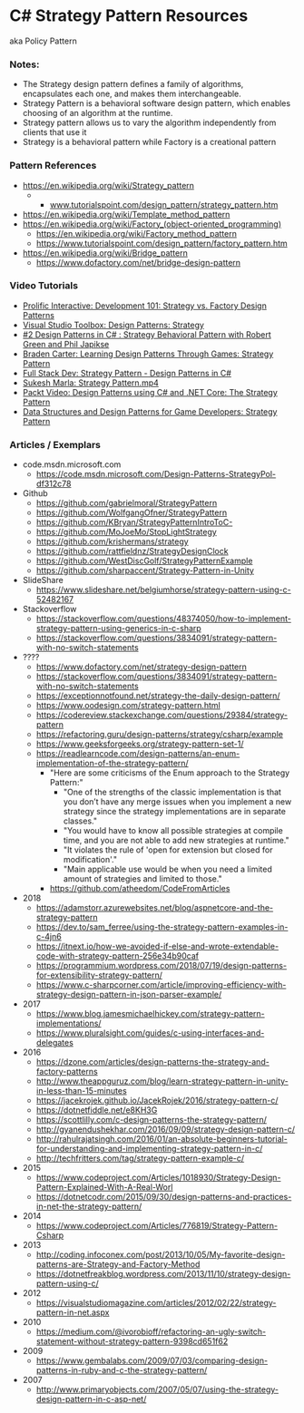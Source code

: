 
C# Strategy Pattern Resources
====
aka Policy Pattern 


### Notes:
* The Strategy design pattern defines a family of algorithms, encapsulates each one, and makes them interchangeable.
* Strategy Pattern is a behavioral software design pattern, which enables choosing of an algorithm at the runtime.
* Strategy pattern allows us to vary the algorithm independently from clients that use it
* Strategy is a behavioral pattern while Factory is a creational pattern


### Pattern References
* https://en.wikipedia.org/wiki/Strategy_pattern
  * * www.tutorialspoint.com/design_pattern/strategy_pattern.htm
* https://en.wikipedia.org/wiki/Template_method_pattern
* https://en.wikipedia.org/wiki/Factory_(object-oriented_programming)
  * https://en.wikipedia.org/wiki/Factory_method_pattern
  * https://www.tutorialspoint.com/design_pattern/factory_pattern.htm
* https://en.wikipedia.org/wiki/Bridge_pattern
  * https://www.dofactory.com/net/bridge-design-pattern


### Video Tutorials
* [Prolific Interactive: Development 101: Strategy vs. Factory Design Patterns](https://www.youtube.com/watch?v=ktcKhnfu4zk)
* [Visual Studio Toolbox: Design Patterns: Strategy](https://www.youtube.com/watch?v=QZIvlny1Onk)
* [#2 Design Patterns in C# : Strategy Behavioral Pattern with Robert Green and Phil Japikse](https://www.youtube.com/watch?v=bfWlJ208p04)
* [Braden Carter: Learning Design Patterns Through Games: Strategy Pattern](https://www.youtube.com/watch?v=UkvcAr-3U7w)
* [Full Stack Dev: Strategy Pattern - Design Patterns in C#](https://www.youtube.com/watch?v=tG8vt6FsLww)
* [Sukesh Marla: Strategy Pattern.mp4](https://www.youtube.com/watch?v=OAAR_hmrQY0)
* [Packt Video: Design Patterns using C# and .NET Core: The Strategy Pattern](https://www.youtube.com/watch?v=zLcNDQEgV2Q)
* [Data Structures and Design Patterns for Game Developers: Strategy Pattern](https://www.coursera.org/lecture/data-structures-design-patterns/strategy-FiYaW)


### Articles / Exemplars 
* code.msdn.microsoft.com 
  * https://code.msdn.microsoft.com/Design-Patterns-StrategyPol-df312c78
* Github
  * https://github.com/gabrielmoral/StrategyPattern
  * https://github.com/WolfgangOfner/StrategyPattern
  * https://github.com/KBryan/StrategyPatternIntroToC-
  * https://github.com/MoJoeMo/StopLightStrategy
  * https://github.com/krishermans/strategy
  * https://github.com/rattfieldnz/StrategyDesignClock
  * https://github.com/WestDiscGolf/StrategyPatternExample
  * https://github.com/sharpaccent/Strategy-Pattern-in-Unity
* SlideShare  
  * https://www.slideshare.net/belgiumhorse/strategy-pattern-using-c-52482167
* Stackoverflow 
  * https://stackoverflow.com/questions/48374050/how-to-implement-strategy-pattern-using-generics-in-c-sharp
  * https://stackoverflow.com/questions/3834091/strategy-pattern-with-no-switch-statements
* ????
  * https://www.dofactory.com/net/strategy-design-pattern
  * https://stackoverflow.com/questions/3834091/strategy-pattern-with-no-switch-statements
  * https://exceptionnotfound.net/strategy-the-daily-design-pattern/
  * https://www.oodesign.com/strategy-pattern.html
  * https://codereview.stackexchange.com/questions/29384/strategy-pattern
  * https://refactoring.guru/design-patterns/strategy/csharp/example
  * https://www.geeksforgeeks.org/strategy-pattern-set-1/
  * https://readlearncode.com/design-patterns/an-enum-implementation-of-the-strategy-pattern/
    * "Here are some criticisms of the Enum approach to the Strategy Pattern:"
      * "One of the strengths of the classic implementation is that you don’t have any merge issues when you implement a new strategy since the strategy implementations are in separate classes."
      * "You would have to know all possible strategies at compile time, and you are not able to add new strategies at runtime."
      * "It violates the rule of 'open for extension but closed for modification'."
      * "Main applicable use would be when you need a limited amount of strategies and limited to those."
    * https://github.com/atheedom/CodeFromArticles 
* 2018 
  * https://adamstorr.azurewebsites.net/blog/aspnetcore-and-the-strategy-pattern
  * https://dev.to/sam_ferree/using-the-strategy-pattern-examples-in-c-4jn6
  * https://itnext.io/how-we-avoided-if-else-and-wrote-extendable-code-with-strategy-pattern-256e34b90caf
  * https://programmium.wordpress.com/2018/07/19/design-patterns-for-extensibility-strategy-pattern/
  * https://www.c-sharpcorner.com/article/improving-efficiency-with-strategy-design-pattern-in-json-parser-example/
* 2017 
  * https://www.blog.jamesmichaelhickey.com/strategy-pattern-implementations/
  * https://www.pluralsight.com/guides/c-using-interfaces-and-delegates
* 2016
  * https://dzone.com/articles/design-patterns-the-strategy-and-factory-patterns
  * http://www.theappguruz.com/blog/learn-strategy-pattern-in-unity-in-less-than-15-minutes
  * https://jacekrojek.github.io/JacekRojek/2016/strategy-pattern-c/
  * https://dotnetfiddle.net/e8KH3G
  * https://scottlilly.com/c-design-patterns-the-strategy-pattern/
  * http://gyanendushekhar.com/2016/09/09/strategy-design-pattern-c/
  * http://rahulrajatsingh.com/2016/01/an-absolute-beginners-tutorial-for-understanding-and-implementing-strategy-pattern-in-c/
  * http://techfritters.com/tag/strategy-pattern-example-c/
* 2015 
  * https://www.codeproject.com/Articles/1018930/Strategy-Design-Pattern-Explained-With-A-Real-Worl
  * https://dotnetcodr.com/2015/09/30/design-patterns-and-practices-in-net-the-strategy-pattern/
* 2014 
  * https://www.codeproject.com/Articles/776819/Strategy-Pattern-Csharp
* 2013 
  * http://coding.infoconex.com/post/2013/10/05/My-favorite-design-patterns-are-Strategy-and-Factory-Method
  * https://dotnetfreakblog.wordpress.com/2013/11/10/strategy-design-pattern-using-c/
* 2012 
  * https://visualstudiomagazine.com/articles/2012/02/22/strategy-pattern-in-net.aspx
* 2010
  * https://medium.com/@ivorobioff/refactoring-an-ugly-switch-statement-without-strategy-pattern-9398cd651f62
* 2009 
  * https://www.gembalabs.com/2009/07/03/comparing-design-patterns-in-ruby-and-c-the-strategy-pattern/
* 2007 
  * http://www.primaryobjects.com/2007/05/07/using-the-strategy-design-pattern-in-c-asp-net/



